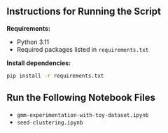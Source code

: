 ## Instructions for Running the Script

**Requirements:**
- Python 3.11
- Required packages listed in `requirements.txt`

**Install dependencies:**

```bash
pip install -r requirements.txt
```
## Run the Following Notebook Files

- `gmm-experimentation-with-toy-dataset.ipynb`  
- `seed-clustering.ipynb`
